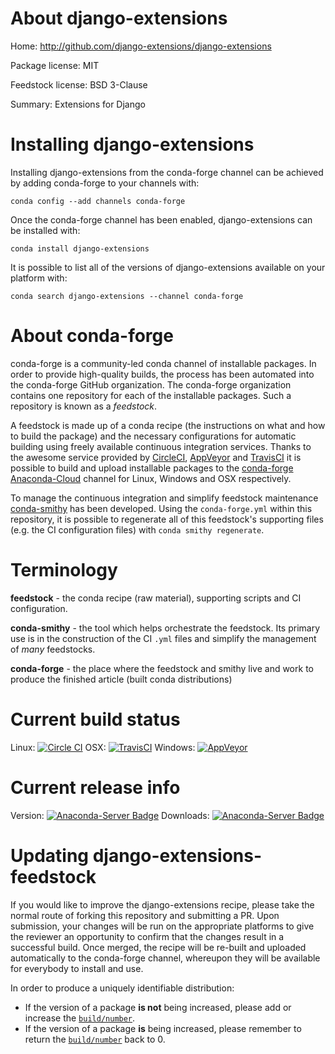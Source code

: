 About django-extensions
=======================

Home: http://github.com/django-extensions/django-extensions

Package license: MIT

Feedstock license: BSD 3-Clause

Summary: Extensions for Django



Installing django-extensions
============================

Installing django-extensions from the conda-forge channel can be achieved by adding conda-forge to your channels with:

```
conda config --add channels conda-forge
```

Once the conda-forge channel has been enabled, django-extensions can be installed with:

```
conda install django-extensions
```

It is possible to list all of the versions of django-extensions available on your platform with:

```
conda search django-extensions --channel conda-forge
```


About conda-forge
=================

conda-forge is a community-led conda channel of installable packages.
In order to provide high-quality builds, the process has been automated into the
conda-forge GitHub organization. The conda-forge organization contains one repository 
for each of the installable packages. Such a repository is known as a *feedstock*.

A feedstock is made up of a conda recipe (the instructions on what and how to build
the package) and the necessary configurations for automatic building using freely
available continuous integration services. Thanks to the awesome service provided by
[CircleCI](https://circleci.com/), [AppVeyor](http://www.appveyor.com/)
and [TravisCI](https://travis-ci.org/) it is possible to build and upload installable
packages to the [conda-forge](https://anaconda.org/conda-forge)
[Anaconda-Cloud](http://docs.anaconda.org/) channel for Linux, Windows and OSX respectively.

To manage the continuous integration and simplify feedstock maintenance
[conda-smithy](http://github.com/conda-forge/conda-smithy) has been developed.
Using the ``conda-forge.yml`` within this repository, it is possible to regenerate all of
this feedstock's supporting files (e.g. the CI configuration files) with ``conda smithy regenerate``.


Terminology
===========

**feedstock** - the conda recipe (raw material), supporting scripts and CI configuration.

**conda-smithy** - the tool which helps orchestrate the feedstock.
                   Its primary use is in the construction of the CI ``.yml`` files
                   and simplify the management of *many* feedstocks.

**conda-forge** - the place where the feedstock and smithy live and work to
                  produce the finished article (built conda distributions)

Current build status
====================

Linux: [![Circle CI](https://circleci.com/gh/conda-forge/django-extensions-feedstock.svg?style=svg)](https://circleci.com/gh/conda-forge/django-extensions-feedstock)
OSX: [![TravisCI](https://travis-ci.org/conda-forge/django-extensions-feedstock.svg?branch=master)](https://travis-ci.org/conda-forge/django-extensions-feedstock) 
Windows: [![AppVeyor](https://ci.appveyor.com/api/projects/status/github/conda-forge/django-extensions-feedstock?svg=True)](https://ci.appveyor.com/project/conda-forge/django-extensions-feedstock/branch/master)

Current release info
====================
Version: [![Anaconda-Server Badge](https://anaconda.org/conda-forge/django-extensions/badges/version.svg)](https://anaconda.org/conda-forge/django-extensions)
Downloads: [![Anaconda-Server Badge](https://anaconda.org/conda-forge/django-extensions/badges/downloads.svg)](https://anaconda.org/conda-forge/django-extensions)


Updating django-extensions-feedstock
====================================

If you would like to improve the django-extensions recipe, please take the normal
route of forking this repository and submitting a PR. Upon submission, your changes will
be run on the appropriate platforms to give the reviewer an opportunity to confirm that the
changes result in a successful build. Once merged, the recipe will be re-built and uploaded
automatically to the conda-forge channel, whereupon they will be available for everybody to
install and use.

In order to produce a uniquely identifiable distribution:
 * If the version of a package **is not** being increased, please add or increase
   the [``build/number``](http://conda.pydata.org/docs/building/meta-yaml.html#build-number-and-string). 
 * If the version of a package **is** being increased, please remember to return
   the [``build/number``](http://conda.pydata.org/docs/building/meta-yaml.html#build-number-and-string)
   back to 0.
